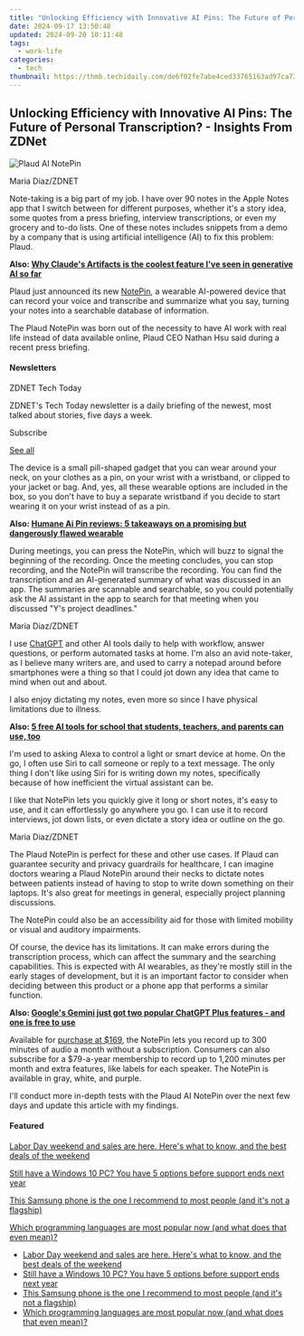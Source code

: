 ```yaml
---
title: "Unlocking Efficiency with Innovative AI Pins: The Future of Personal Transcription? - Insights From ZDNet"
date: 2024-09-17 13:50:48
updated: 2024-09-20 10:11:48
tags:
  - work-life
categories:
  - tech
thumbnail: https://thmb.techidaily.com/de6f02fe7abe4ced33765163ad97ca736d4fe362eb73d4850ee3f18065b24c2f.jpg
---
```


## Unlocking Efficiency with Innovative AI Pins: The Future of Personal Transcription? - Insights From ZDNet

![Plaud AI NotePin](https://www.zdnet.com/a/img/resize/daa63e17589056ef875eb4827bd371d11e071e2c/2024/08/28/f55903dc-c6c0-45b3-9ecb-2a7dc11d6e74/5.jpg?auto=webp&width=1280)

Maria Diaz/ZDNET

Note-taking is a big part of my job. I have over 90 notes in the Apple Notes app that I switch between for different purposes, whether it's a story idea, some quotes from a press briefing, interview transcriptions, or even my grocery and to-do lists. One of these notes includes snippets from a demo by a company that is using artificial intelligence (AI) to fix this problem: Plaud.

**Also: [Why Claude's Artifacts is the coolest feature I've seen in generative AI so far](https://www.zdnet.com/article/why-claudes-artifacts-is-the-coolest-feature-ive-seen-in-generative-ai-so-far/)**

Plaud just announced its new [NotePin](https://www.plaud.ai/products/notepin), a wearable AI-powered device that can record your voice and transcribe and summarize what you say, turning your notes into a searchable database of information. 

The Plaud NotePin was born out of the necessity to have AI work with real life instead of data available online, Plaud CEO Nathan Hsu said during a recent press briefing. 

#### Newsletters

ZDNET Tech Today

ZDNET's Tech Today newsletter is a daily briefing of the newest, most talked about stories, five days a week.

 Subscribe

[See all](https://www.zdnet.com/newsletters/)

The device is a small pill-shaped gadget that you can wear around your neck, on your clothes as a pin, on your wrist with a wristband, or clipped to your jacket or bag. And, yes, all these wearable options are included in the box, so you don't have to buy a separate wristband if you decide to start wearing it on your wrist instead of as a pin. 

**Also: [Humane Ai Pin reviews: 5 takeaways on a promising but dangerously flawed wearable](https://www.zdnet.com/article/humane-ai-pin-reviews-5-takeaways-on-a-promising-but-dangerously-flawed-wearable/)**

During meetings, you can press the NotePin, which will buzz to signal the beginning of the recording. Once the meeting concludes, you can stop recording, and the NotePin will transcribe the recording. You can find the transcription and an AI-generated summary of what was discussed in an app. The summaries are scannable and searchable, so you could potentially ask the AI assistant in the app to search for that meeting when you discussed "Y's project deadlines."

Maria Diaz/ZDNET

I use [ChatGPT](https://www.zdnet.com/article/what-is-chatgpt-and-why-does-it-matter-heres-everything-you-need-to-know/) and other AI tools daily to help with workflow, answer questions, or perform automated tasks at home. I'm also an avid note-taker, as I believe many writers are, and used to carry a notepad around before smartphones were a thing so that I could jot down any idea that came to mind when out and about. 

I also enjoy dictating my notes, even more so since I have physical limitations due to illness. 

**Also: [5 free AI tools for school that students, teachers, and parents can use, too](https://www.zdnet.com/article/5-free-ai-tools-for-school-that-students-teachers-and-parents-can-use-too/)**

I'm used to asking Alexa to control a light or smart device at home. On the go, I often use Siri to call someone or reply to a text message. The only thing I don't like using Siri for is writing down my notes, specifically because of how inefficient the virtual assistant can be. 

I like that NotePin lets you quickly give it long or short notes, it's easy to use, and it can effortlessly go anywhere you go. I can use it to record interviews, jot down lists, or even dictate a story idea or outline on the go. 

Maria Diaz/ZDNET

The Plaud NotePin is perfect for these and other use cases. If Plaud can guarantee security and privacy guardrails for healthcare, I can imagine doctors wearing a Plaud NotePin around their necks to dictate notes between patients instead of having to stop to write down something on their laptops. It's also great for meetings in general, especially project planning discussions.

The NotePin could also be an accessibility aid for those with limited mobility or visual and auditory impairments. 

Of course, the device has its limitations. It can make errors during the transcription process, which can affect the summary and the searching capabilities. This is expected with AI wearables, as they're mostly still in the early stages of development, but it is an important factor to consider when deciding between this product or a phone app that performs a similar function. 

**Also: [Google's Gemini just got two popular ChatGPT Plus features - and one is free to use](https://www.zdnet.com/article/googles-gemini-just-got-two-popular-chatgpt-plus-features-and-one-is-free-to-use/)**

Available for [purchase at $169](https://www.plaud.ai/products/notepin), the NotePin lets you record up to 300 minutes of audio a month without a subscription. Consumers can also subscribe for a $79-a-year membership to record up to 1,200 minutes per month and extra features, like labels for each speaker. The NotePin is available in gray, white, and purple.

I'll conduct more in-depth tests with the Plaud AI NotePin over the next few days and update this article with my findings. 

#### Featured

[Labor Day weekend and sales are here. Here's what to know, and the best deals of the weekend](https://www.zdnet.com/article/labor-day-deals-everything-to-know-09-02-2024/ "Labor Day weekend and sales are here. Here's what to know, and the best deals of the weekend")

[Still have a Windows 10 PC? You have 5 options before support ends next year](https://www.zdnet.com/article/still-have-a-windows-10-pc-you-have-5-options-before-support-ends-next-year/ "Still have a Windows 10 PC? You have 5 options before support ends next year")

[This Samsung phone is the one I recommend to most people (and it's not a flagship)](https://www.zdnet.com/article/this-samsung-phone-is-the-one-i-recommend-to-most-people-and-its-not-a-flagship/ "This Samsung phone is the one I recommend to most people (and it's not a flagship)")

[Which programming languages are most popular now (and what does that even mean)?](https://www.zdnet.com/article/the-most-popular-programming-languages-in-2024-and-what-that-even-means/ "Which programming languages are most popular now (and what does that even mean)?")

* [Labor Day weekend and sales are here. Here's what to know, and the best deals of the weekend](https://www.zdnet.com/article/labor-day-deals-everything-to-know-09-02-2024/ "Labor Day weekend and sales are here. Here's what to know, and the best deals of the weekend")
* [Still have a Windows 10 PC? You have 5 options before support ends next year](https://www.zdnet.com/article/still-have-a-windows-10-pc-you-have-5-options-before-support-ends-next-year/ "Still have a Windows 10 PC? You have 5 options before support ends next year")
* [This Samsung phone is the one I recommend to most people (and it's not a flagship)](https://www.zdnet.com/article/this-samsung-phone-is-the-one-i-recommend-to-most-people-and-its-not-a-flagship/ "This Samsung phone is the one I recommend to most people (and it's not a flagship)")
* [Which programming languages are most popular now (and what does that even mean)?](https://www.zdnet.com/article/the-most-popular-programming-languages-in-2024-and-what-that-even-means/ "Which programming languages are most popular now (and what does that even mean)?")

<ins class="adsbygoogle"
     style="display:block"
     data-ad-format="autorelaxed"
     data-ad-client="ca-pub-7571918770474297"
     data-ad-slot="1223367746"></ins>



<ins class="adsbygoogle"
     style="display:block"
     data-ad-client="ca-pub-7571918770474297"
     data-ad-slot="8358498916"
     data-ad-format="auto"
     data-full-width-responsive="true"></ins>
